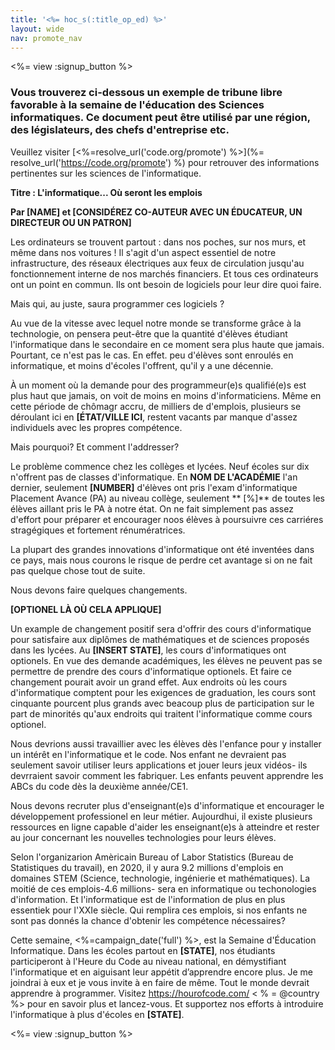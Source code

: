 ```yaml
---
title: '<%= hoc_s(:title_op_ed) %>'
layout: wide
nav: promote_nav
---
```

<%= view :signup_button %>

### Vous trouverez ci-dessous un exemple de tribune libre favorable à la semaine de l'éducation des Sciences informatiques. Ce document peut être utilisé par une région, des législateurs, des chefs d'entreprise etc.

  


Veuillez visiter [<%=resolve_url('code.org/promote') %>](%= resolve_url('https://code.org/promote') %) pour retrouver des informations pertinentes sur les sciences de l'informatique.

**Titre : L'informatique... Où seront les emplois**

**Par [NAME] et [CONSIDÉREZ CO-AUTEUR AVEC UN ÉDUCATEUR, UN DIRECTEUR OU UN PATRON]**

Les ordinateurs se trouvent partout : dans nos poches, sur nos murs, et même dans nos voitures ! Il s'agit d'un aspect essentiel de notre infrastructure, des réseaux électriques aux feux de circulation jusqu'au fonctionnement interne de nos marchés financiers. Et tous ces ordinateurs ont un point en commun. Ils ont besoin de logiciels pour leur dire quoi faire.

Mais qui, au juste, saura programmer ces logiciels ?

Au vue de la vitesse avec lequel notre monde se transforme grâce à la technologie, on pensera peut-être que la quantité d'élèves étudiant l'informatique dans le secondaire en ce moment sera plus haute que jamais. Pourtant, ce n'est pas le cas. En effet. peu d'élèves sont enroulés en informatique, et moins d'écoles l'offrent, qu'il y a une décennie.

À un moment où la demande pour des programmeur(e)s qualifié(e)s est plus haut que jamais, on voit de moins en moins d'informaticiens. Même en cette période de chômagr accru, de milliers de d'emplois, plusieurs se déroulant ici en **[ÉTAT/VILLE ICI**, restent vacants par manque d'assez individuels avec les propres compétence.

Mais pourquoi? Et comment l'addresser?

Le problème commence chez les collèges et lycées. Neuf écoles sur dix n'offrent pas de classes d'informatique. En **NOM DE L'ACADÉMIE** l'an dernier, seulement **[NUMBER]** d'élèves ont pris l'exam d'informatique Placement Avance (PA) au niveau collège, seulement ** [%]** de toutes les élèves aillant pris le PA à notre état. On ne fait simplement pas assez d'effort pour préparer et encourager noos élèves à poursuivre ces carriéres stragégiques et fortement rénumératrices.

La plupart des grandes innovations d'informatique ont été inventées dans ce pays, mais nous courons le risque de perdre cet avantage si on ne fait pas quelque chose tout de suite.

Nous devons faire quelques changements.

**[OPTIONEL LÀ OÙ CELA APPLIQUE]**

Un example de changement positif sera d'offrir des cours d'informatique pour satisfaire aux diplômes de mathématiques et de sciences proposés dans les lycées. Au **[INSERT STATE]**, les cours d'informatiques ont optionels. En vue des demande académiques, les élèves ne peuvent pas se permettre de prendre des cours d'informatique optionels. Et faire ce changement pourait avoir un grand effet. Aux endroits où les cours d'informatique comptent pour les exigences de graduation, les cours sont cinquante pourcent plus grands avec beacoup plus de participation sur le part de minorités qu'aux endroits qui traitent l'informatique comme cours optionel.

Nous devrions aussi travaillier avec les élèves dès l'enfance pour y installer un intérêt en l'informatique et le code. Nos enfant ne devraient pas seulement savoir utiliser leurs applications et jouer leurs jeux vidéos- ils devrraient savoir comment les fabriquer. Les enfants peuvent apprendre les ABCs du code dès la deuxième année/CE1.

Nous devons recruter plus d'enseignant(e)s d'informatique et encourager le développement professionel en leur métier. Aujourdhui, il existe plusieurs ressources en ligne capable d'aider les enseignant(e)s à atteindre et rester au jour concernant les nouvelles technologies pour leurs élèves.

Selon l'organizarion Amèricain Bureau of Labor Statistics (Bureau de Statistiques du travail), en 2020, il y aura 9.2 millions d'emplois en domaines STEM (Science, technologie, ingénierie et mathématiques). La moitié de ces emplois-4.6 millions- sera en informatique ou techonologies d'information. Et l'informatique est de l'information de plus en plus essentiek pour l'XXIe siècle. Qui remplira ces emplois, si nos enfants ne sont pas donnés la chance d'obtenir les compétence nécessaires?

Cette semaine, <%=campaign_date('full') %>, est la Semaine d'Éducation Informatique. Dans les écoles partout en **[STATE]**, nos étudiants participeront à l'Heure du Code au niveau national, en démystifiant l'informatique et en aiguisant leur appétit d’apprendre encore plus. Je me joindrai à eux et je vous invite à en faire de même. Tout le monde devrait apprendre à programmer. Visitez https://hourofcode.com/ < % = @country %> pour en savoir plus et lancez-vous. Et supportez nos efforts à introduire l'informatique à plus d'écoles en **[STATE]**.

<%= view :signup_button %>